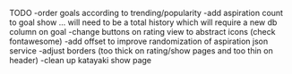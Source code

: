 TODO
-order goals according to trending/popularity
-add aspiration count to goal show ... will need to be a total history which will
require a new db column on goal
-change buttons on rating view to abstract icons (check fontawesome)
-add offset to improve randomization of aspiration json service
-adjust borders (too thick on rating/show pages and too thin on header)
-clean up katayaki show page
